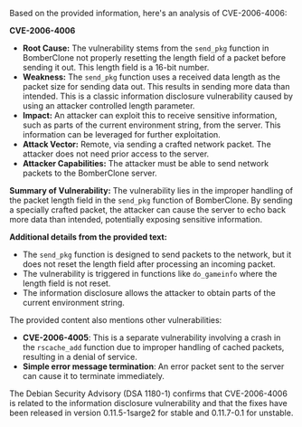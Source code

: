 Based on the provided information, here's an analysis of CVE-2006-4006:

**CVE-2006-4006**

*   **Root Cause:** The vulnerability stems from the `send_pkg` function in BomberClone not properly resetting the length field of a packet before sending it out. This length field is a 16-bit number.
*   **Weakness:** The `send_pkg` function uses a received data length as the packet size for sending data out. This results in sending more data than intended. This is a classic information disclosure vulnerability caused by using an attacker controlled length parameter.
*   **Impact:** An attacker can exploit this to receive sensitive information, such as parts of the current environment string, from the server. This information can be leveraged for further exploitation.
*  **Attack Vector:** Remote, via sending a crafted network packet. The attacker does not need prior access to the server.
*   **Attacker Capabilities:** The attacker must be able to send network packets to the BomberClone server.

**Summary of Vulnerability:**
The vulnerability lies in the improper handling of the packet length field in the `send_pkg` function of BomberClone. By sending a specially crafted packet, the attacker can cause the server to echo back more data than intended, potentially exposing sensitive information.

**Additional details from the provided text:**

*   The `send_pkg` function is designed to send packets to the network, but it does not reset the length field after processing an incoming packet.
*   The vulnerability is triggered in functions like `do_gameinfo` where the length field is not reset.
*   The information disclosure allows the attacker to obtain parts of the current environment string.

The provided content also mentions other vulnerabilities:
*   **CVE-2006-4005**: This is a separate vulnerability involving a crash in the `rscache_add` function due to improper handling of cached packets, resulting in a denial of service.
*   **Simple error message termination**: An error packet sent to the server can cause it to terminate immediately.

The Debian Security Advisory (DSA 1180-1) confirms that CVE-2006-4006 is related to the information disclosure vulnerability and that the fixes have been released in version 0.11.5-1sarge2 for stable and 0.11.7-0.1 for unstable.